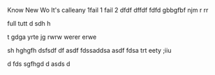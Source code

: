 Know
New
Wo
It's calleany 
1fail 1
 fail 2
dfdf
dffdf
fdfd
gbbgfbf
njm
r
rr

full
tutt
d
sdh
h


t
gdga
yrte
jg
rwrw
werer
erwe

sh
hghgfh
dsfsdf
df
asdf
fdssaddsa
asdf
fdsa
trt
eety
;iiu

d
fds
sgfhgd
d
asds
d



